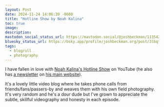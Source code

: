 ```yaml
---
layout: Post
date: 2024-11-24 14:06:39 -0600
title: "Hotline Show by Noah Kalina"
toc: true
image: 
description: 
mastodon_social_status_url: https://mastodon.social/@joshbeckman/113542022302085165
bluesky_status_url: https://bsky.app/profile/joshbeckman.org/post/3lbqt7xskgo2s
tags: 
  - blogroll
  - photography
---
```




I have fallen in love with [Noah Kalina's Hotline Show](https://www.youtube.com/playlist?list=PL9uM7B29r8g-ZQt8riVJarhlOea8x7-Mp) on YouTube (he also has [a newsletter](https://noahkalina.com/newsletter) on [his main website](https://noahkalina.com/)).

It's a lovely little video blog where he takes phone calls from friends/fans/passers-by and weaves them with his own field photography. It's very random and he's a dour dude but I've grown to appreciate the subtle, skillful videography and honesty in each episode.

